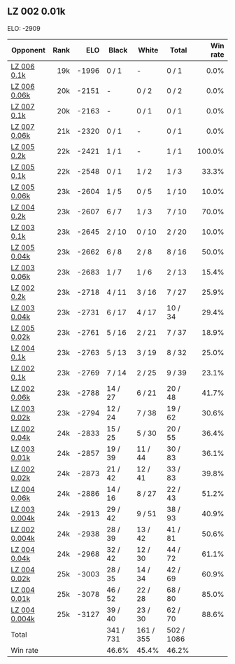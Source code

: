 ## LZ 002 0.01k ##

ELO: -2909

Opponent | Rank | ELO | Black | White | Total | Win rate
---------|-----:|----:|-------|-------|-------|-------:
[LZ 006 0.1k](LZ%20006%200.1k.md) | 19k | -1996 | 0 / 1 | - | 0 / 1 | 0.0%
[LZ 006 0.06k](LZ%20006%200.06k.md) | 20k | -2151 | - | 0 / 2 | 0 / 2 | 0.0%
[LZ 007 0.1k](LZ%20007%200.1k.md) | 20k | -2163 | - | 0 / 1 | 0 / 1 | 0.0%
[LZ 007 0.06k](LZ%20007%200.06k.md) | 21k | -2320 | 0 / 1 | - | 0 / 1 | 0.0%
[LZ 005 0.2k](LZ%20005%200.2k.md) | 22k | -2421 | 1 / 1 | - | 1 / 1 | 100.0%
[LZ 005 0.1k](LZ%20005%200.1k.md) | 22k | -2548 | 0 / 1 | 1 / 2 | 1 / 3 | 33.3%
[LZ 005 0.06k](LZ%20005%200.06k.md) | 23k | -2604 | 1 / 5 | 0 / 5 | 1 / 10 | 10.0%
[LZ 004 0.2k](LZ%20004%200.2k.md) | 23k | -2607 | 6 / 7 | 1 / 3 | 7 / 10 | 70.0%
[LZ 003 0.1k](LZ%20003%200.1k.md) | 23k | -2645 | 2 / 10 | 0 / 10 | 2 / 20 | 10.0%
[LZ 005 0.04k](LZ%20005%200.04k.md) | 23k | -2662 | 6 / 8 | 2 / 8 | 8 / 16 | 50.0%
[LZ 003 0.06k](LZ%20003%200.06k.md) | 23k | -2683 | 1 / 7 | 1 / 6 | 2 / 13 | 15.4%
[LZ 002 0.2k](LZ%20002%200.2k.md) | 23k | -2718 | 4 / 11 | 3 / 16 | 7 / 27 | 25.9%
[LZ 003 0.04k](LZ%20003%200.04k.md) | 23k | -2731 | 6 / 17 | 4 / 17 | 10 / 34 | 29.4%
[LZ 005 0.02k](LZ%20005%200.02k.md) | 23k | -2761 | 5 / 16 | 2 / 21 | 7 / 37 | 18.9%
[LZ 004 0.1k](LZ%20004%200.1k.md) | 23k | -2763 | 5 / 13 | 3 / 19 | 8 / 32 | 25.0%
[LZ 002 0.1k](LZ%20002%200.1k.md) | 23k | -2769 | 7 / 14 | 2 / 25 | 9 / 39 | 23.1%
[LZ 002 0.06k](LZ%20002%200.06k.md) | 23k | -2788 | 14 / 27 | 6 / 21 | 20 / 48 | 41.7%
[LZ 003 0.02k](LZ%20003%200.02k.md) | 23k | -2794 | 12 / 24 | 7 / 38 | 19 / 62 | 30.6%
[LZ 002 0.04k](LZ%20002%200.04k.md) | 24k | -2833 | 15 / 25 | 5 / 30 | 20 / 55 | 36.4%
[LZ 003 0.01k](LZ%20003%200.01k.md) | 24k | -2857 | 19 / 39 | 11 / 44 | 30 / 83 | 36.1%
[LZ 002 0.02k](LZ%20002%200.02k.md) | 24k | -2873 | 21 / 42 | 12 / 41 | 33 / 83 | 39.8%
[LZ 004 0.06k](LZ%20004%200.06k.md) | 24k | -2886 | 14 / 16 | 8 / 27 | 22 / 43 | 51.2%
[LZ 003 0.004k](LZ%20003%200.004k.md) | 24k | -2913 | 29 / 42 | 9 / 51 | 38 / 93 | 40.9%
[LZ 002 0.004k](LZ%20002%200.004k.md) | 24k | -2938 | 28 / 39 | 13 / 42 | 41 / 81 | 50.6%
[LZ 004 0.04k](LZ%20004%200.04k.md) | 24k | -2968 | 32 / 42 | 12 / 30 | 44 / 72 | 61.1%
[LZ 004 0.02k](LZ%20004%200.02k.md) | 25k | -3003 | 28 / 35 | 14 / 34 | 42 / 69 | 60.9%
[LZ 004 0.01k](LZ%20004%200.01k.md) | 25k | -3078 | 46 / 52 | 22 / 28 | 68 / 80 | 85.0%
[LZ 004 0.004k](LZ%20004%200.004k.md) | 25k | -3127 | 39 / 40 | 23 / 30 | 62 / 70 | 88.6%
Total | | | 341 / 731 | 161 / 355 | 502 / 1086 | 
Win rate| | | 46.6% | 45.4% | 46.2% | 
